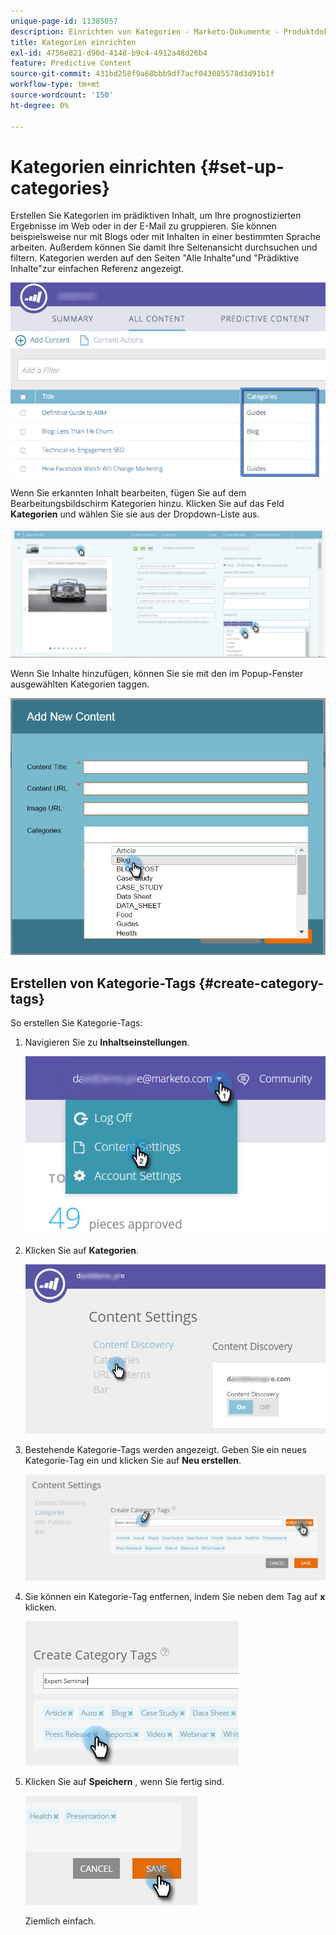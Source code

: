```yaml
---
unique-page-id: 11385057
description: Einrichten von Kategorien - Marketo-Dokumente - Produktdokumentation
title: Kategorien einrichten
exl-id: 4756e821-d90d-4148-b9c4-4912a48d26b4
feature: Predictive Content
source-git-commit: 431bd258f9a68bbb9df7acf043085578d3d91b1f
workflow-type: tm+mt
source-wordcount: '150'
ht-degree: 0%

---
```


# Kategorien einrichten {#set-up-categories}

Erstellen Sie Kategorien im prädiktiven Inhalt, um Ihre prognostizierten Ergebnisse im Web oder in der E-Mail zu gruppieren. Sie können beispielsweise nur mit Blogs oder mit Inhalten in einer bestimmten Sprache arbeiten. Außerdem können Sie damit Ihre Seitenansicht durchsuchen und filtern.  Kategorien werden auf den Seiten &quot;Alle Inhalte&quot;und &quot;Prädiktive Inhalte&quot;zur einfachen Referenz angezeigt.

![](assets/image2017-10-3-9-3a3-3a44.png)

Wenn Sie erkannten Inhalt bearbeiten, fügen Sie auf dem Bearbeitungsbildschirm Kategorien hinzu. Klicken Sie auf das Feld **Kategorien** und wählen Sie sie aus der Dropdown-Liste aus.

![](assets/two.png)

Wenn Sie Inhalte hinzufügen, können Sie sie mit den im Popup-Fenster ausgewählten Kategorien taggen.

![](assets/add-new-content-dropdown-hand.png)

## Erstellen von Kategorie-Tags {#create-category-tags}

So erstellen Sie Kategorie-Tags:

1. Navigieren Sie zu **Inhaltseinstellungen**.

   ![](assets/settings-dropdown-hand-1.png)

1. Klicken Sie auf **Kategorien**.

   ![](assets/content-discovery-categories-hand.png)

1. Bestehende Kategorie-Tags werden angezeigt. Geben Sie ein neues Kategorie-Tag ein und klicken Sie auf **Neu erstellen**.

   ![](assets/content-settings-create-cat-tags-hand.png)

1. Sie können ein Kategorie-Tag entfernen, indem Sie neben dem Tag auf **x** klicken.

   ![](assets/remove-category-tag-updated.png)

1. Klicken Sie auf **Speichern** , wenn Sie fertig sind.

   ![](assets/save-new.png)

   Ziemlich einfach.
